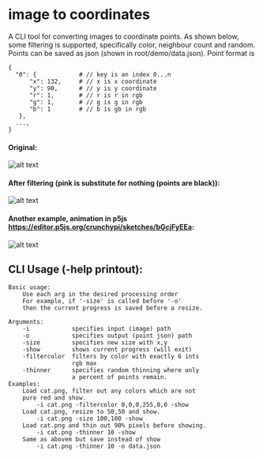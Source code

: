 # image to coordinates
A CLI tool for converting images to coordinate points. As shown below, some filtering is supported, specifically color, neighbour count and random. Points can be saved as json (shown in root/demo/data.json). Point format is
  
    {
      "0": {            # // key is an index 0...n
          "x": 132,     # // x is x coordinate
          "y": 90,      # // y is y coordinate
          "r": 1,       # // r is r in rgb
          "g": 1,       # // g is g in rgb
          "b": 1        # // b is gb in rgb
       },
      ...,
    }
      

#### Original:
![alt text](https://raw.githubusercontent.com/crunchypi/img2coordinates/master/demo/cat.png?raw=true)



#### After filtering (pink is substitute for nothing (points are black)):
![alt text](https://github.com/crunchypi/img2coordinates/blob/master/demo/screenshot.png?raw=true)


#### Another example, animation in p5js https://editor.p5js.org/crunchypi/sketches/bGcjFyEEa:
![alt text](https://raw.githubusercontent.com/crunchypi/img2coordinates/master/demo/doge.gif)


## CLI Usage (-help printout):

    Basic usage:
        Use each arg in the desired processing order
        For example, if '-size' is called before '-o'
        then the current progress is saved before a resize.

    Arguments:
        -i            specifies input (image) path
        -o            specifies output (point json) path
        -size         specifies new size with x,y
        -show         shows current progress (will exit)
        -filtercolor  filters by color with exactly 6 ints
                      rgb max
        -thinner      specifies random thinning where only
                      a percent of points remain.
    Examples:
        Load cat.png, filter out any colors which are not
        pure red and show.
            -i cat.png -filtercolor 0,0,0,255,0,0 -show
        Load cat.png, resize to 50,50 and show.
            -i cat.png -size 100,100 -show
        Load cat.png and thin out 90% pixels before showing.
            -i cat.png -thinner 10 -show
        Same as abovem but save instead of show
            -i cat.png -thinner 10 -o data.json
